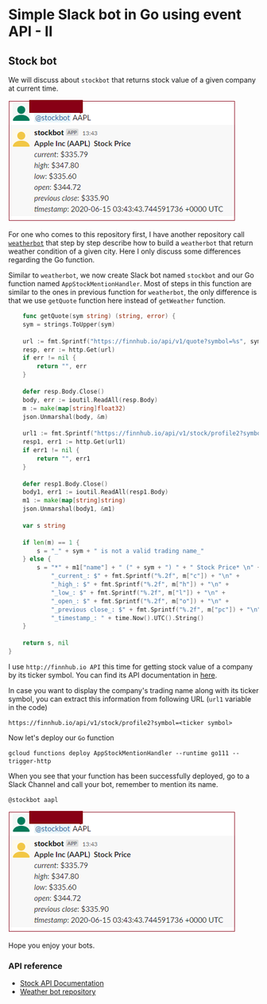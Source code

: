 # Simple Slack bot in Go using event API - II
## Stock bot

We will discuss about `stockbot` that returns stock value of a given company at current time.

![stockBot image](docs/image/stockbot.png)  

 For one who comes to this repository first, I have another repository call [`weatherbot`](https://github.com/Tracey7d4/weatherbot) 
 that step by step describe how to build a `weatherbot` that return weather condition of a given city.
Here I only discuss some differences regarding the Go function.

   Similar to `weatherbot`,   we now create Slack bot named `stockbot` and our Go function named `AppStockMentionHandler`.
  Most of steps in this function are similar to the ones in previous function for `weatherbot`,
   the only difference is that we use `getQuote` function here  instead of `getWeather` function. 

```go
    func getQuote(sym string) (string, error) {
	sym = strings.ToUpper(sym)

	url := fmt.Sprintf("https://finnhub.io/api/v1/quote?symbol=%s", sym)
	resp, err := http.Get(url)
	if err != nil {
		return "", err
	}

	defer resp.Body.Close()
	body, err := ioutil.ReadAll(resp.Body)
	m := make(map[string]float32)
	json.Unmarshal(body, &m)

	url1 := fmt.Sprintf("https://finnhub.io/api/v1/stock/profile2?symbol=%s", sym)
	resp1, err1 := http.Get(url1)
	if err1 != nil {
		return "", err1
	}

	defer resp1.Body.Close()
	body1, err1 := ioutil.ReadAll(resp1.Body)
	m1 := make(map[string]string)
	json.Unmarshal(body1, &m1)

	var s string 
	
	if len(m) == 1 {
		s = "_" + sym + " is not a valid trading name_"
	} else {
		s = "*" + m1["name"] + " (" + sym + ") " + " Stock Price* \n" +
			"_current_: $" + fmt.Sprintf("%.2f", m["c"]) + "\n" +
			"_high_: $" + fmt.Sprintf("%.2f", m["h"]) + "\n" +
			"_low_: $" + fmt.Sprintf("%.2f", m["l"]) + "\n" +
			"_open_: $" + fmt.Sprintf("%.2f", m["o"]) + "\n" +
			"_previous close_: $" + fmt.Sprintf("%.2f", m["pc"]) + "\n" +
			"_timestamp_: " + time.Now().UTC().String()
	}

	return s, nil
}
```
  
  I use `http://finnhub.io API` this time for getting stock value of a company by its ticker symbol. You can find
  its API documentation in [here](https://finnhub.io/docs/api).
  
  In case you want to display the company's trading name along with its ticker symbol,
  you can extract this information from following URL (`url1` variable in the code)
  
   ```shell script
   https://finnhub.io/api/v1/stock/profile2?symbol=<ticker symbol>
   ```
   
   Now let's deploy our `Go` function
   
   ```shell script
   gcloud functions deploy AppStockMentionHandler --runtime go111 --trigger-http
   ```
   When you see that your function has been successfully deployed, go to a Slack Channel and call your bot, remember to
   mention its name.
   
   ```shell script
   @stockbot aapl
   ```  
   ![stockBot image](docs/image/stockbot.png)
   
   
   Hope you enjoy your bots.

### API reference
* [Stock API Documentation](https://finnhub.io/docs/api)
* [Weather bot repository](https://github.com/Tracey7d4/weatherbot)